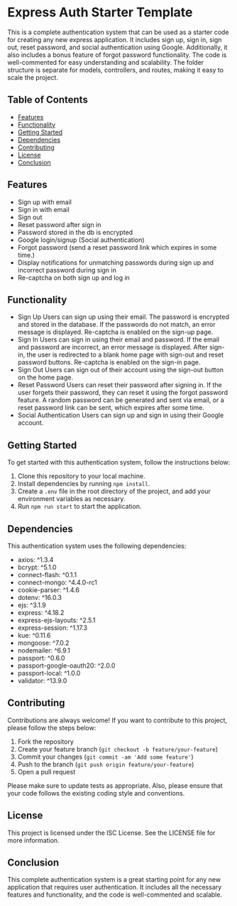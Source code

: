 # Express Auth Starter Template

This is a complete authentication system that can be used as a starter code for creating any new express application. It includes sign up, sign in, sign out, reset password, and social authentication using Google. Additionally, it also includes a bonus feature of forgot password functionality.
The code is well-commented for easy understanding and scalability. The folder structure is separate for models, controllers, and routes, making it easy to scale the project.

## Table of Contents

-   [Features](#features)
-   [Functionality](#functionality)
-   [Getting Started](#getting-started)
-   [Dependencies](#dependencies)
-   [Contributing](#contributing)
-   [License](#license)
-   [Conclusion](#conclusion)

## Features

-   Sign up with email
-   Sign in with email
-   Sign out
-   Reset password after sign in
-   Password stored in the db is encrypted
-   Google login/signup (Social authentication)
-   Forgot password (send a reset password link which expires in some time.)
-   Display notifications for unmatching passwords during sign up and incorrect password during sign in
-   Re-captcha on both sign up and log in

## Functionality

-   Sign Up
    Users can sign up using their email. The password is encrypted and stored in the database. If the passwords do not match, an error message is displayed. Re-captcha is enabled on the sign-up page.
-   Sign In
    Users can sign in using their email and password. If the email and password are incorrect, an error message is displayed. After sign-in, the user is redirected to a blank home page with sign-out and reset password buttons. Re-captcha is enabled on the sign-in page.
-   Sign Out
    Users can sign out of their account using the sign-out button on the home page.
-   Reset Password
    Users can reset their password after signing in. If the user forgets their password, they can reset it using the forgot password feature. A random password can be generated and sent via email, or a reset password link can be sent, which expires after some time.
-   Social Authentication
    Users can sign up and sign in using their Google account.

## Getting Started

To get started with this authentication system, follow the instructions below:

1. Clone this repository to your local machine.
2. Install dependencies by running `npm install`.
3. Create a `.env` file in the root directory of the project, and add your environment variables as necessary.
4. Run `npm run start` to start the application.

## Dependencies

This authentication system uses the following dependencies:

-   axios: ^1.3.4
-   bcrypt: ^5.1.0
-   connect-flash: ^0.1.1
-   connect-mongo: ^4.4.0-rc1
-   cookie-parser: ^1.4.6
-   dotenv: ^16.0.3
-   ejs: ^3.1.9
-   express: ^4.18.2
-   express-ejs-layouts: ^2.5.1
-   express-session: ^1.17.3
-   kue: ^0.11.6
-   mongoose: ^7.0.2
-   nodemailer: ^6.9.1
-   passport: ^0.6.0
-   passport-google-oauth20: ^2.0.0
-   passport-local: ^1.0.0
-   validator: ^13.9.0

## Contributing

Contributions are always welcome! If you want to contribute to this project, please follow the steps below:

1. Fork the repository
2. Create your feature branch (`git checkout -b feature/your-feature`)
3. Commit your changes (`git commit -am 'Add some feature'`)
4. Push to the branch (`git push origin feature/your-feature`)
5. Open a pull request

Please make sure to update tests as appropriate. Also, please ensure that your code follows the existing coding style and conventions.

## License

This project is licensed under the ISC License. See the LICENSE file for more information.

## Conclusion

This complete authentication system is a great starting point for any new application that requires user authentication. It includes all the necessary features and functionality, and the code is well-commented and scalable.
